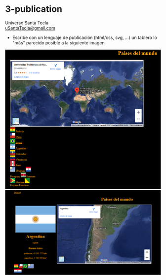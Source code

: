 # 3-publication
Universo Santa Tecla  
[uSantaTecla@gmail.com](mailto:uSantaTecla@gmail.com)  
  
* Escribe con un lenguaje de publicación (html/css, svg, ...) un tablero lo "más" parecido posible a la siguiente imagen

![paises](./paises.png) 
![argentina](./argentina.png) 
